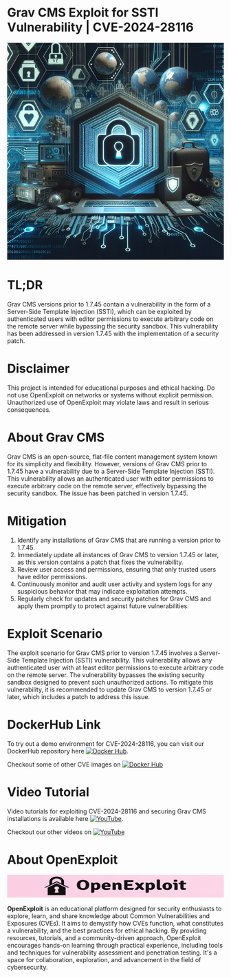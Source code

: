 # Grav CMS Exploit for SSTI Vulnerability | CVE-2024-28116
![CVE-2024-28116](https://raw.githubusercontent.com/pawanjswal/pawanjswal.github.io/master/cve-2024-28116/assets/thumbnail.jpg)

# TL;DR
Grav CMS versions prior to 1.7.45 contain a vulnerability in the form of a Server-Side Template Injection (SSTI), which can be exploited by authenticated users with editor permissions to execute arbitrary code on the remote server while bypassing the security sandbox. This vulnerability has been addressed in version 1.7.45 with the implementation of a security patch.

# Disclaimer
This project is intended for educational purposes and ethical hacking. Do not use OpenExploit on networks or systems without explicit permission. Unauthorized use of OpenExploit may violate laws and result in serious consequences.

# About Grav CMS
Grav CMS is an open-source, flat-file content management system known for its simplicity and flexibility. However, versions of Grav CMS prior to 1.7.45 have a vulnerability due to a Server-Side Template Injection (SSTI). This vulnerability allows an authenticated user with editor permissions to execute arbitrary code on the remote server, effectively bypassing the security sandbox. The issue has been patched in version 1.7.45.

# Mitigation
1. Identify any installations of Grav CMS that are running a version prior to 1.7.45.
2. Immediately update all instances of Grav CMS to version 1.7.45 or later, as this version contains a patch that fixes the vulnerability.
3. Review user access and permissions, ensuring that only trusted users have editor permissions.
4. Continuously monitor and audit user activity and system logs for any suspicious behavior that may indicate exploitation attempts.
5. Regularly check for updates and security patches for Grav CMS and apply them promptly to protect against future vulnerabilities.

# Exploit Scenario
The exploit scenario for Grav CMS prior to version 1.7.45 involves a Server-Side Template Injection (SSTI) vulnerability. This vulnerability allows any authenticated user with at least editor permissions to execute arbitrary code on the remote server. The vulnerability bypasses the existing security sandbox designed to prevent such unauthorized actions. To mitigate this vulnerability, it is recommended to update Grav CMS to version 1.7.45 or later, which includes a patch to address this issue.

# DockerHub Link
To try out a demo environment for CVE-2024-28116, you can visit our DockerHub repository here [![Docker Hub](https://img.shields.io/badge/Docker_Hub-2496ED?style=flat-square&logo=docker&logoColor=white)](https://hub.docker.com/r/pawanjswal/cve-2024-28116).

Checkout some of other CVE images on [![Docker Hub](https://img.shields.io/badge/Docker_Hub-2496ED?style=flat-square&logo=docker&logoColor=white)](https://hub.docker.com/u/pawanjswal)

# Video Tutorial
Video tutorials for exploiting CVE-2024-28116 and securing Grav CMS installations is available here [![YouTube](https://img.shields.io/badge/YouTube-FF0000?style=flat-square&logo=youtube&logoColor=white)](https://www.youtube.com/watch?v=cve-2024-28116). 

Checkout our other videos on [![YouTube](https://img.shields.io/badge/YouTube-FF0000?style=flat-square&logo=youtube&logoColor=white)](https://www.youtube.com/@OpenExploit)

# About OpenExploit
![OpenExploit](https://raw.githubusercontent.com/pawanjswal/pawanjswal.github.io/refs/heads/master/assets/logo.png)

**OpenExploit** is an educational platform designed for security enthusiasts to explore, learn, and share knowledge about Common Vulnerabilities and Exposures (CVEs). It aims to demystify how CVEs function, what constitutes a vulnerability, and the best practices for ethical hacking. By providing resources, tutorials, and a community-driven approach, OpenExploit encourages hands-on learning through practical experience, including tools and techniques for vulnerability assessment and penetration testing. It's a space for collaboration, exploration, and advancement in the field of cybersecurity.